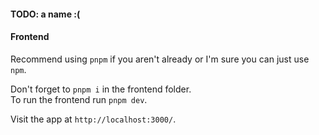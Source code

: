 #### TODO: a name :(

#### Frontend
Recommend using `pnpm` if you aren't already or I'm sure you can just use `npm`.

Don't forget to `pnpm i` in the frontend folder.<br>
To run the frontend run `pnpm dev`.

Visit the app at `http://localhost:3000/`.
